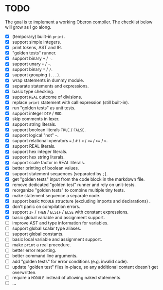 # TODO

The goal is to implement a working Oberon compiler. The checklist below will grow as I go along.

- [x] (temporary) built-in `print`.
- [x] support simple integers.
- [x] print tokens, AST and IR.
- [x] "golden tests" runner.
- [x] support binary `+` / `-`.
- [x] support unary `+` / `-`.
- [x] support binary `*` / `/`.
- [x] support grouping `(...)`.
- [x] wrap statements in dummy module.
- [x] separate statements and expressions.
- [x] basic type checking.
- [x] support `REAL` outcome of divisions.
- [x] replace `print` statement with call expression (still built-in).
- [x] run "golden tests" as unit tests.
- [x] support integer `DIV` / `MOD`.
- [x] skip comments in lexer.
- [x] support string literals.
- [x] support boolean literals `TRUE` / `FALSE`.
- [x] support logical "not" `~`.
- [x] support relational operators `=` / `#` / `<` / `<=` / `>=` / `>`.
- [x] support REAL literals.
- [x] support hex integer literals.
- [x] support hex string literals.
- [x] support scale factor in REAL literals.
- [x] better printing of boolean values.
- [x] support statement sequences (separated by `;`).
- [x] get "golden tests" input from the code block in the markdown file.
- [x] remove dedicated "golden test" runner and rely on unit-tests.
- [x] reorganize "golden tests" to combine multiple tiny tests.
- [x] make statement sequence a separate node.
- [x] support basic `MODULE` structure (excluding imports and declarations) .
- [x] don't panic on compilation errors.
- [x] support `IF` / `THEN` / `ELSIF` / `ELSE` with constant expressions.
- [x] basic global variable and assignment support.
- [ ] improve AST and type information for variables.
- [ ] support global scalar type aliases.
- [ ] support global constants.
- [ ] basic local variable and assignment support.
- [ ] make `print` a real procedure.
- [ ] better error reporting.
- [ ] better command line arguments.
- [ ] add "golden tests" for error conditions (e.g. invalid code).
- [ ] update "golden test" files in-place, so any additional content doesn't get overwritten.
- [ ] require a `MODULE` instead of allowing naked statements.
- [ ] ...
